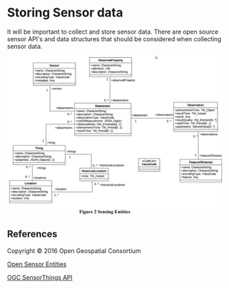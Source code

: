 # Storing Sensor data

It will be important to collect and store sensor data. There are open source sensor API's and data structures that should be considered when collecting sensor data.

![Sensor Entities - Copyright © 2016 Open Geospatial Consortium](../assets/SensorEntities.png)

## References

Copyright © 2016 Open Geospatial Consortium

[Open Sensor Entities](../assets/15-078r6_OGC_SensorThings_API_Part_1_Sensing.pdf)

[OGC SensorThings API](https://github.com/opengeospatial/sensorthings)
